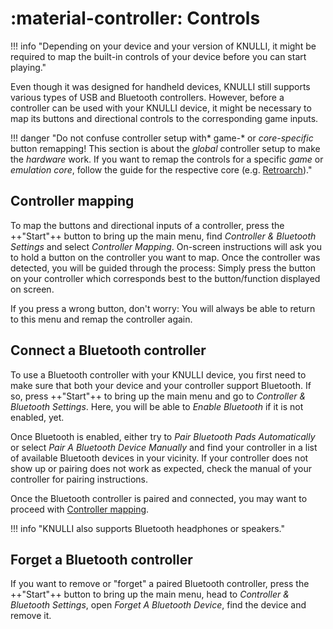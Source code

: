# :material-controller: Controls

!!! info "Depending on your device and your version of KNULLI, it might be required to map the built-in controls of your device before you can start playing."

Even though it was designed for handheld devices, KNULLI still supports various types of USB and Bluetooth controllers. However, before a controller can be used with your KNULLI device, it might be necessary to map its buttons and directional controls to the corresponding game inputs.

!!! danger "Do not confuse controller setup with* game-* or *core-specific* button remapping! This section is about the *global* controller setup to make the *hardware* work. If you want to remap the controls for a specific *game* or *emulation core*, follow the guide for the respective core (e.g. [Retroarch](../retroarch/controls))."

## Controller mapping

To map the buttons and directional inputs of a controller, press the ++"Start"++ button to bring up the main menu, find *Controller & Bluetooth Settings* and select *Controller Mapping*. On-screen instructions will ask you to hold a button on the controller you want to map. Once the controller was detected, you will be guided through the process: Simply press the button on your controller which corresponds best to the button/function displayed on screen.

If you press a wrong button, don't worry: You will always be able to return to this menu and remap the controller again.

## Connect a Bluetooth controller

To use a Bluetooth controller with your KNULLI device, you first need to make sure that both your device and your controller support Bluetooth. If so, press ++"Start"++ to bring up the main menu and go to *Controller & Bluetooth Settings*. Here, you will be able to *Enable Bluetooth* if it is not enabled, yet.

Once Bluetooth is enabled, either try to *Pair Bluetooth Pads Automatically* or select *Pair A Bluetooth Device Manually* and find your controller in a list of available Bluetooth devices in your vicinity. If your controller does not show up or pairing does not work as expected, check the manual of your controller for pairing instructions.

Once the Bluetooth controller is paired and connected, you may want to proceed with [Controller mapping](#controller-mapping).

!!! info "KNULLI also supports Bluetooth headphones or speakers."


## Forget a Bluetooth controller

If you want to remove or "forget" a paired Bluetooth controller, press the ++"Start"++ button to bring up the main menu, head to *Controller & Bluetooth Settings*, open *Forget A Bluetooth Device*, find the device and remove it.

